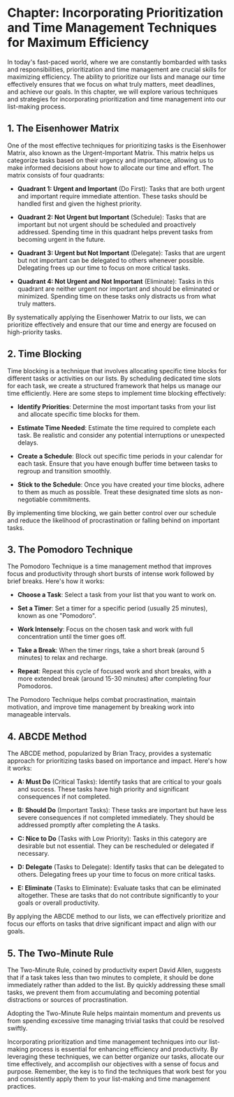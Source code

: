 Chapter: Incorporating Prioritization and Time Management Techniques for Maximum Efficiency
===========================================================================================

In today's fast-paced world, where we are constantly bombarded with tasks and responsibilities, prioritization and time management are crucial skills for maximizing efficiency. The ability to prioritize our lists and manage our time effectively ensures that we focus on what truly matters, meet deadlines, and achieve our goals. In this chapter, we will explore various techniques and strategies for incorporating prioritization and time management into our list-making process.

**1. The Eisenhower Matrix**
----------------------------

One of the most effective techniques for prioritizing tasks is the Eisenhower Matrix, also known as the Urgent-Important Matrix. This matrix helps us categorize tasks based on their urgency and importance, allowing us to make informed decisions about how to allocate our time and effort. The matrix consists of four quadrants:

* **Quadrant 1: Urgent and Important** (Do First): Tasks that are both urgent and important require immediate attention. These tasks should be handled first and given the highest priority.

* **Quadrant 2: Not Urgent but Important** (Schedule): Tasks that are important but not urgent should be scheduled and proactively addressed. Spending time in this quadrant helps prevent tasks from becoming urgent in the future.

* **Quadrant 3: Urgent but Not Important** (Delegate): Tasks that are urgent but not important can be delegated to others whenever possible. Delegating frees up our time to focus on more critical tasks.

* **Quadrant 4: Not Urgent and Not Important** (Eliminate): Tasks in this quadrant are neither urgent nor important and should be eliminated or minimized. Spending time on these tasks only distracts us from what truly matters.

By systematically applying the Eisenhower Matrix to our lists, we can prioritize effectively and ensure that our time and energy are focused on high-priority tasks.

**2. Time Blocking**
--------------------

Time blocking is a technique that involves allocating specific time blocks for different tasks or activities on our lists. By scheduling dedicated time slots for each task, we create a structured framework that helps us manage our time efficiently. Here are some steps to implement time blocking effectively:

* **Identify Priorities**: Determine the most important tasks from your list and allocate specific time blocks for them.

* **Estimate Time Needed**: Estimate the time required to complete each task. Be realistic and consider any potential interruptions or unexpected delays.

* **Create a Schedule**: Block out specific time periods in your calendar for each task. Ensure that you have enough buffer time between tasks to regroup and transition smoothly.

* **Stick to the Schedule**: Once you have created your time blocks, adhere to them as much as possible. Treat these designated time slots as non-negotiable commitments.

By implementing time blocking, we gain better control over our schedule and reduce the likelihood of procrastination or falling behind on important tasks.

**3. The Pomodoro Technique**
-----------------------------

The Pomodoro Technique is a time management method that improves focus and productivity through short bursts of intense work followed by brief breaks. Here's how it works:

* **Choose a Task**: Select a task from your list that you want to work on.

* **Set a Timer**: Set a timer for a specific period (usually 25 minutes), known as one "Pomodoro".

* **Work Intensely**: Focus on the chosen task and work with full concentration until the timer goes off.

* **Take a Break**: When the timer rings, take a short break (around 5 minutes) to relax and recharge.

* **Repeat**: Repeat this cycle of focused work and short breaks, with a more extended break (around 15-30 minutes) after completing four Pomodoros.

The Pomodoro Technique helps combat procrastination, maintain motivation, and improve time management by breaking work into manageable intervals.

**4. ABCDE Method**
-------------------

The ABCDE method, popularized by Brian Tracy, provides a systematic approach for prioritizing tasks based on importance and impact. Here's how it works:

* **A: Must Do** (Critical Tasks): Identify tasks that are critical to your goals and success. These tasks have high priority and significant consequences if not completed.

* **B: Should Do** (Important Tasks): These tasks are important but have less severe consequences if not completed immediately. They should be addressed promptly after completing the A tasks.

* **C: Nice to Do** (Tasks with Low Priority): Tasks in this category are desirable but not essential. They can be rescheduled or delegated if necessary.

* **D: Delegate** (Tasks to Delegate): Identify tasks that can be delegated to others. Delegating frees up your time to focus on more critical tasks.

* **E: Eliminate** (Tasks to Eliminate): Evaluate tasks that can be eliminated altogether. These are tasks that do not contribute significantly to your goals or overall productivity.

By applying the ABCDE method to our lists, we can effectively prioritize and focus our efforts on tasks that drive significant impact and align with our goals.

**5. The Two-Minute Rule**
--------------------------

The Two-Minute Rule, coined by productivity expert David Allen, suggests that if a task takes less than two minutes to complete, it should be done immediately rather than added to the list. By quickly addressing these small tasks, we prevent them from accumulating and becoming potential distractions or sources of procrastination.

Adopting the Two-Minute Rule helps maintain momentum and prevents us from spending excessive time managing trivial tasks that could be resolved swiftly.

Incorporating prioritization and time management techniques into our list-making process is essential for enhancing efficiency and productivity. By leveraging these techniques, we can better organize our tasks, allocate our time effectively, and accomplish our objectives with a sense of focus and purpose. Remember, the key is to find the techniques that work best for you and consistently apply them to your list-making and time management practices.
